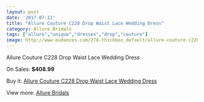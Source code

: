 ```yaml
---
layout: post
date: '2017-07-11'
title: "Allure Couture C228 Drop Waist Lace Wedding Dress"
category: Allure Bridals
tags: ["allure","unique","dresses","drop","couture"]
image: http://www.eudances.com/278-thickbox_default/allure-couture-c228-drop-waist-lace-wedding-dress.jpg
---
```

Allure Couture C228 Drop Waist Lace Wedding Dress

On Sales: **$408.99**
<a href="https://www.eudances.com/en/allure-bridals/85-allure-couture-c228-drop-waist-lace-wedding-dress.html"><amp-img layout="responsive" width="600" height="600" src="//www.eudances.com/278-thickbox_default/allure-couture-c228-drop-waist-lace-wedding-dress.jpg" alt="Allure Couture C228 Drop Waist Lace Wedding Dress 0" /></a>
<a href="https://www.eudances.com/en/allure-bridals/85-allure-couture-c228-drop-waist-lace-wedding-dress.html"><amp-img layout="responsive" width="600" height="600" src="//www.eudances.com/280-thickbox_default/allure-couture-c228-drop-waist-lace-wedding-dress.jpg" alt="Allure Couture C228 Drop Waist Lace Wedding Dress 1" /></a>
<a href="https://www.eudances.com/en/allure-bridals/85-allure-couture-c228-drop-waist-lace-wedding-dress.html"><amp-img layout="responsive" width="600" height="600" src="//www.eudances.com/279-thickbox_default/allure-couture-c228-drop-waist-lace-wedding-dress.jpg" alt="Allure Couture C228 Drop Waist Lace Wedding Dress 2" /></a>

Buy it: [Allure Couture C228 Drop Waist Lace Wedding Dress](https://www.eudances.com/en/allure-bridals/85-allure-couture-c228-drop-waist-lace-wedding-dress.html "Allure Couture C228 Drop Waist Lace Wedding Dress")

View more: [Allure Bridals](https://www.eudances.com/en/2-allure-bridals "Allure Bridals")